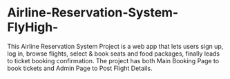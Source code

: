 # Airline-Reservation-System-FlyHigh-
This Airline Reservation System Project is a web app that lets users sign up, log in, browse flights, select &amp; book seats and food packages, finally leads to ticket booking confirmation. The project has both Main Booking Page to book tickets and Admin Page to Post Flight Details.
